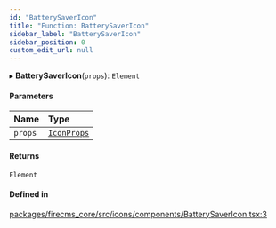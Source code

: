 ```yaml
---
id: "BatterySaverIcon"
title: "Function: BatterySaverIcon"
sidebar_label: "BatterySaverIcon"
sidebar_position: 0
custom_edit_url: null
---
```


▸ **BatterySaverIcon**(`props`): `Element`

#### Parameters

| Name | Type |
| :------ | :------ |
| `props` | [`IconProps`](../types/IconProps.md) |

#### Returns

`Element`

#### Defined in

[packages/firecms_core/src/icons/components/BatterySaverIcon.tsx:3](https://github.com/FireCMSco/firecms/blob/d45f3739/packages/firecms_core/src/icons/components/BatterySaverIcon.tsx#L3)
